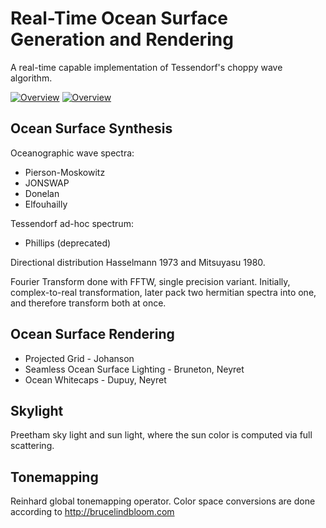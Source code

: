 # Real-Time Ocean Surface Generation and Rendering
A real-time capable implementation of Tessendorf's choppy wave algorithm.

[![Overview](https://img.youtube.com/vi/op_NVMRhpL0/0.jpg)](https://www.youtube.com/watch?v=op_NVMRhpL0)
[![Overview](https://img.youtube.com/vi/RiBrIPSPOxo/0.jpg)](https://www.youtube.com/watch?v=RiBrIPSPOxo)

## Ocean Surface Synthesis
Oceanographic wave spectra:
* Pierson-Moskowitz
* JONSWAP
* Donelan
* Elfouhailly

Tessendorf ad-hoc spectrum:
* Phillips (deprecated)

Directional distribution Hasselmann 1973 and Mitsuyasu 1980.

Fourier Transform done with FFTW, single precision variant. Initially, complex-to-real transformation, later pack two hermitian spectra into one, and therefore transform both at once.

## Ocean Surface Rendering
* Projected Grid - Johanson
* Seamless Ocean Surface Lighting - Bruneton, Neyret
* Ocean Whitecaps - Dupuy, Neyret

## Skylight
Preetham sky light and sun light, where the sun color is computed via full scattering.

## Tonemapping
Reinhard global tonemapping operator. Color space conversions are done according to http://brucelindbloom.com
